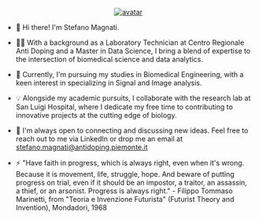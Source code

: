 <center>

[![avatar](https://github.com/SMagnati/SMagnati/assets/132743124/228a24bc-7ee1-46d2-9c94-880ada108a20)](https://octodex.github.com/labtocat/)

</center>


- 👋 Hi there! I'm Stefano Magnati.
- 👨‍🔬 With a background as a Laboratory Technician at Centro Regionale Anti Doping and a Master in Data Science, I bring a blend of expertise to the intersection of biomedical science and data analytics.
- 🧠 Currently, I'm pursuing my studies in Biomedical Engineering, with a keen interest in specializing in Signal and Image analysis.
- 💡 Alongside my academic pursuits, I collaborate with the research lab at San Luigi Hospital, where I dedicate my free time to contributing to innovative projects at the cutting edge of biology.
- 💬 I'm always open to connecting and discussing new ideas. Feel free to reach out to me via LinkedIn or drop me an email at stefano.magnati@antidoping.piemonte.it

- ⚡ "Have faith in progress, which is always right, even when it's wrong. Because it is movement, life, struggle, hope. And beware of putting progress on trial, even if it should be an impostor, a traitor, an assassin, a thief, or an arsonist. Progress is always right." - Filippo Tommaso Marinetti, from "Teoria e Invenzione Futurista" (Futurist Theory and Invention), Mondadori, 1968



<!---
SMagnati/SMagnati is a ✨ special ✨ repository because its `README.md` (this file) appears on your GitHub profile.
You can click the Preview link to take a look at your changes.
--->

